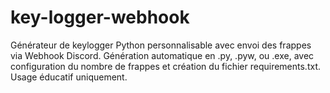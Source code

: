# key-logger-webhook
Générateur de keylogger Python personnalisable avec envoi des frappes via Webhook Discord. Génération automatique en .py, .pyw, ou .exe, avec configuration du nombre de frappes et création du fichier requirements.txt. Usage éducatif uniquement.
